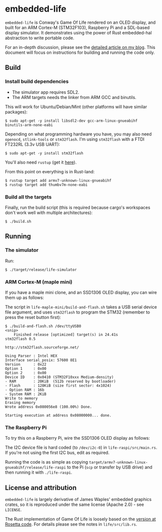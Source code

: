 # embedded-life

`embedded-life` is Conway's Game Of Life rendered on an OLED display, and built for an ARM Cortex-M (STM32F103), Raspberry Pi and a
SDL-based display simulator. It demonstrates using the power of Rust embedded-hal abstraction to write portable code.

For an in-depth discussion, please see the [detailed article on my blog](https://fdi.sk/posts/embedded-life). This document will focus on
instructions for building and running the code only.

## Build

### Install build dependencies

- The simulator app requires SDL2.
- The ARM targets needs the linker from ARM GCC and binutils.

This will work for Ubuntu/Debian/Mint (other platforms will have similar packages):
```terminal
$ sudo apt-get -y install libsdl2-dev gcc-arm-linux-gnueabihf binutils-arm-none-eabi
```

Depending on what programming hardware you have, you may also need `openocd`, `stlink-tools` or `stm32flash`. I'm using
`stm32flash` with a FTDI FT232RL (3.3v USB UART):

```terminal
$ sudo apt-get -y install stm32flash
```

You'll also need `rustup` (get it [here](https://rustup.rs/)).

From this point on everything is in Rust-land:

```terminal
$ rustup target add armv7-unknown-linux-gnueabihf
$ rustup target add thumbv7m-none-eabi
```

### Build all the targets

Finally, run the build script (this is required because cargo's workspaces don't work well with multiple architectures):

```terminal
$ ./build.sh
```

## Running

### The simulator

Run:
```terminal
$ ./target/release/life-simulator
```

### ARM Cortex-M (maple mini)

If you have a maple mini clone, and an SSD1306 OLED display, you can wire them up as follows:

<insert diagram>

The script in `life-maple-mini/build-and-flash.sh` takes a USB serial device file argument, and uses `stm32flash` to
program the STM32 (remember to press the reset button first):

```terminal
$ ./build-and-flash.sh /dev/ttyUSB0 
<snip>
    Finished release [optimized] target(s) in 24.41s
stm32flash 0.5

http://stm32flash.sourceforge.net/

Using Parser : Intel HEX
Interface serial_posix: 57600 8E1
Version      : 0x22
Option 1     : 0x00
Option 2     : 0x00
Device ID    : 0x0410 (STM32F10xxx Medium-density)
- RAM        : 20KiB  (512b reserved by bootloader)
- Flash      : 128KiB (size first sector: 4x1024)
- Option RAM : 16b
- System RAM : 2KiB
Write to memory
Erasing memory
Wrote address 0x080056e8 (100.00%) Done.

Starting execution at address 0x08000000... done.
```

### The Raspberry Pi

To try this on a Raspberry Pi, wire the SSD1306 OLED display as follows:

<insert diagram>

The I2C device file is hard coded (to `/dev/i2c-0`) in `life-raspi/src/main.rs`. If you're not using the first
I2C bus, edit as required.

Running the code is as simple as copying `target/armv7-unknown-linux-gnueabihf/release/life-raspi` to the Pi 
(`scp` or transfer by USB drive) and then running it with `./life-raspi`.

## License and attribution
 
`embedded-life` is largely derivative of James Waples' embedded graphics crates, so it is reproduced under the same license
(Apache 2.0) - see `LICENSE`.

The Rust implementation of Game Of Life is loosely based on the [version at Rosetta code](https://rosettacode.org/wiki/Conway%27s_Game_of_Life#Rust).
For details please see the notes in `life/src/lib.rs`.
